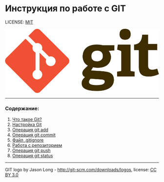 # Инструкция по работе с GIT

LICENSE: [MIT](license.md)

![git-logo](./assets/Git-Logo-2Color.png)

---


### Содержание:
1. [Что такое Git?](./GIT.md)
2. [Настройка Git](./Git_init.md)
3. [Операция git add](./add.md)
4. [Операция git commit](./commit.md)
5. [Файл .gitignore](./gitignore.md)
6. [Работа с репозиторием](./work_with_reposit.md)
7. [Операция git push](./push.md)
8. [Операция git status](./status.md)
---

GIT logo by Jason Long - http://git-scm.com/downloads/logos, license: [CC BY 3.0](https://creativecommons.org/licenses/by/3.0/)